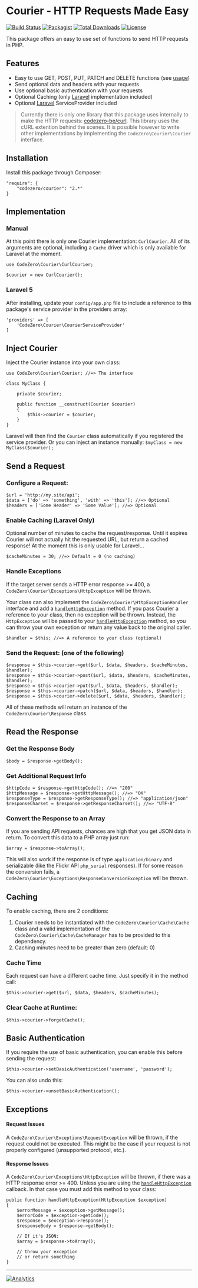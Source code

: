 # Courier - HTTP Requests Made Easy

[![Build Status](https://img.shields.io/travis/codezero-be/courier.svg?branch=master)](https://travis-ci.org/codezero-be/courier)
[![Packagist](https://img.shields.io/packagist/v/codezero/courier.svg)](https://packagist.org/packages/codezero/courier)
[![Total Downloads](https://img.shields.io/packagist/dt/codezero/courier.svg)](https://packagist.org/packages/codezero/courier)
[![License](https://img.shields.io/packagist/l/codezero/courier.svg)](https://packagist.org/packages/codezero/courier)

This package offers an easy to use set of functions to send HTTP requests in PHP.

## Features

- Easy to use GET, POST, PUT, PATCH and DELETE functions (see [usage](#usage))
- Send optional data and headers with your requests
- Use optional basic authentication with your requests
- Optional Caching (only [Laravel](http://www.laravel.com/ "Laravel") implementation included)
- Optional [Laravel](http://www.laravel.com/ "Laravel") ServiceProvider included

> Currently there is only one library that this package uses internally to make the HTTP requests: [codezero-be/curl](https://github.com/codezero-be/curl "codezero-be/curl"). This library uses the cURL extention behind the scenes. It is possible however to write other implementations by implementing the `CodeZero\Courier\Courier` interface.

## Installation

Install this package through Composer:

    "require": {
    	"codezero/courier": "2.*"
    }

## Implementation

### Manual

At this point there is only one Courier implementation: `CurlCourier`. All of its arguments are optional, including a `Cache` driver which is only available for Laravel at the moment. 

    use CodeZero\Courier\CurlCourier;

    $courier = new CurlCourier();

### Laravel 5

After installing, update your `config/app.php` file to include a reference to this package's service provider in the providers array:

    'providers' => [
	    'CodeZero\Courier\CourierServiceProvider'
    ]

## Inject Courier

Inject the Courier instance into your own class:

    use CodeZero\Courier\Courier; //=> The interface

    class MyClass {

	    private $courier;
	
	    public function __construct(Courier $courier)
	    {
	        $this->courier = $courier;
	    }
    }

Laravel will then find the `Courier` class automatically if you registered the service provider.
Or you can inject an instance manually: `$myClass = new MyClass($courier);`

## Send a Request

### Configure a Request:

	$url = 'http://my.site/api';
    $data = ['do' => 'something', 'with' => 'this']; //=> Optional
    $headers = ['Some Header' => 'Some Value']; //=> Optional

### Enable Caching (Laravel Only)

Optional number of minutes to cache the request/response. Until it expires Courier will not actually hit the requested URL, but return a cached response! At the moment this is only usable for Laravel...

	$cacheMinutes = 30; //=> Default = 0 (no caching)

### Handle Exceptions

If the target server sends a HTTP error response >= 400, a `CodeZero\Courier\Exceptions\HttpException` will be thrown.

Your class can also implement the `CodeZero\Courier\HttpExceptionHandler` interface and add a [`handleHttpException`](#response-issues) method. If you pass Courier a reference to your class, then no exception will be thrown. Instead, the `HttpException` will be passed to your [`handleHttpException`](#response-issues) method, so you can throw your own exception or return any value back to the original caller.

	$handler = $this; //=> A reference to your class (optional)

### Send the Request: (one of the following)

	$response = $this->courier->get($url, $data, $headers, $cacheMinutes, $handler);
	$response = $this->courier->post($url, $data, $headers, $cacheMinutes, $handler);
	$response = $this->courier->put($url, $data, $headers, $handler);
	$response = $this->courier->patch($url, $data, $headers, $handler);
	$response = $this->courier->delete($url, $data, $headers, $handler);

All of these methods will return an instance of the `CodeZero\Courier\Response` class.

## Read the Response

### Get the Response Body

	$body = $response->getBody();

### Get Additional Request Info

	$httpCode = $response->getHttpCode(); //=> "200"
	$httpMessage = $response->getHttpMessage(); //=> "OK"
	$responseType = $response->getResponseType(); //=> "application/json"
	$responseCharset = $response->getResponseCharset(); //=> "UTF-8" 

### Convert the Response to an Array

If you are sending API requests, chances are high that you get JSON data in return. To convert this data to a PHP array just run:

	$array = $response->toArray();

This will also work if the response is of type `application/binary` and serializable (like the Flickr API `php_serial` responses). If for some reason the conversion fails, a `CodeZero\Courier\Exceptions\ResponseConversionException` will be thrown.

## Caching

To enable caching, there are 2 conditions:

1. Courier needs to be instantiated with the `CodeZero\Courier\Cache\Cache` class and a valid implementation of the `CodeZero\Courier\Cache\CacheManager` has to be provided to this dependency.
2. Caching minutes need to be greater than zero (default: 0)

### Cache Time

Each request can have a different cache time. Just specify it in the method call: 

	$this->courier->get($url, $data, $headers, $cacheMinutes); 

### Clear Cache at Runtime:

	$this->courier->forgetCache();

## Basic Authentication

If you require the use of basic authentication, you can enable this before sending the request:

	$this->courier->setBasicAuthentication('username', 'password');

You can also undo this:

	$this->courier->unsetBasicAuthentication();

## Exceptions

#### Request Issues

A `CodeZero\Courier\Exceptions\RequestException` will be thrown, if  the request could not be executed. This might be the case if your request is not properly configured (unsupported protocol, etc.).

#### Response Issues

A `CodeZero\Courier\Exceptions\HttpException` will be thrown, if there was a HTTP response error >= 400. Unless you are using the [`handleHttpException`](#handle-exceptions) callback. In that case you must add this method to your class:

    public function handleHttpException(HttpException $exception)
    {
        $errorMessage = $exception->getMessage();
        $errorCode = $exception->getCode();
        $response = $exception->response();
        $responseBody = $response->getBody();

        // If it's JSON:
        $array = $response->toArray();

        // throw your exception
        // or return something
    }

---
[![Analytics](https://ga-beacon.appspot.com/UA-58876018-1/codezero-be/courier)](https://github.com/igrigorik/ga-beacon)